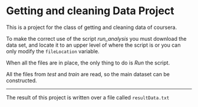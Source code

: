 # Getting and cleaning Data Project

This is a project for the class of getting and cleaning data of coursera.

To make the correct use of the script *run_analysis* you must download the data set, and locate it to an upper level of where the script is or you can only modify the `fileLocation` variable.

When all the files are in place, the only thing to do is *Run* the script.

All the files from _test_ and _train_ are read, so the main dataset can be constructed. 

---

The result of this project is written over a file called `resultData.txt`

